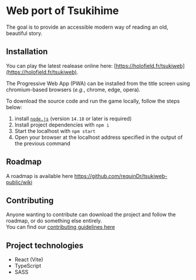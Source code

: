 # Web port of Tsukihime
The goal is to provide an accessible modern way of reading an old, beautiful story.  

## Installation
You can play the latest realease online here: [https://holofield.fr/tsukiweb](https://holofield.fr/tsukiweb).

The Progressive Web App (PWA) can be installed from the title screen using chromium-based browsers (_e.g._, chrome, edge, opera).

To download the source code and run the game locally, follow the steps below:
1) install [`node.js`](https://nodejs.org/en/download) (version `14.18` or later is required)
2) Install project dependencies with `npm i`
3) Start the localhost with `npm start`
4) Open your browser at the localhost address specified in the output of the previous command

## Roadmap
A roadmap is available here https://github.com/requinDr/tsukiweb-public/wiki

## Contributing
Anyone wanting to contribute can download the project and follow the roadmap, or do something else entirely.  
You can find our [contributing guidelines here](https://github.com/requinDr/tsukiweb-public/blob/main/CONTRIBUTING.md)

## Project technologies
- React (Vite)
- TypeScript
- SASS

